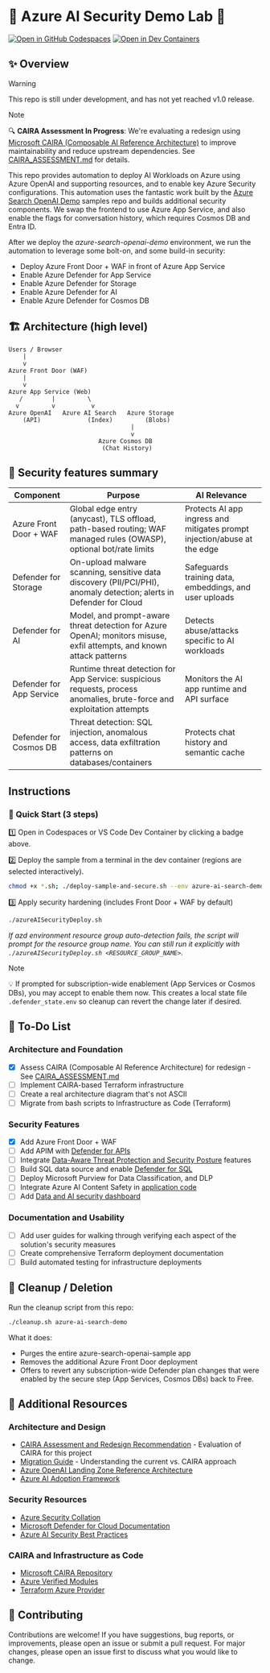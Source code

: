 # 🤖 Azure AI Security Demo Lab 🔐

[![Open in GitHub Codespaces](https://img.shields.io/static/v1?style=for-the-badge&label=GitHub+Codespaces&message=Open&color=brightgreen&logo=github)](https://github.com/codespaces/new?hide_repo_select=true&ref=main&repo=matthansen0%2Fazure-ai-security-demo-lab&machine=standardLinux32gb&devcontainer_path=.devcontainer%2Fdevcontainer.json&location=WestUs2)
[![Open in Dev Containers](https://img.shields.io/static/v1?style=for-the-badge&label=Dev%20Containers&message=Open&color=blue&logo=visualstudiocode)](https://vscode.dev/redirect?url=vscode://ms-vscode-remote.remote-containers/cloneInVolume?url=https%3A%2F%2Fgithub.com%2Fmatthansen0%2Fazure-ai-security-demo-lab)

## ✨ Overview

> [!WARNING]  
> This repo is still under development, and has not yet reached v1.0 release.

> [!NOTE]  
> 🔍 **CAIRA Assessment In Progress**: We're evaluating a redesign using [Microsoft CAIRA (Composable AI Reference Architecture)](https://github.com/microsoft/caira) to improve maintainability and reduce upstream dependencies. See [CAIRA_ASSESSMENT.md](./CAIRA_ASSESSMENT.md) for details.

This repo provides automation to deploy AI Workloads on Azure using Azure OpenAI and supporting resources, and to enable key Azure Security configurations. This automation uses the fantastic work built by the [Azure Search OpenAI Demo](https://github.com/Azure-Samples/azure-search-openai-demo) samples repo and builds additional security components. We swap the frontend to use Azure App Service, and also enable the flags for conversation history, which requires Cosmos DB and Entra ID.

After we deploy the *azure-search-openai-demo* environment, we run the automation to leverage some bolt-on, and some build-in security:

- Deploy Azure Front Door + WAF in front of Azure App Service
- Enable Azure Defender for App Service
- Enable Azure Defender for Storage
- Enable Azure Defender for AI
- Enable Azure Defender for Cosmos DB

## 🏗️ Architecture (high level)

```text
Users / Browser
	|
	v
Azure Front Door (WAF)
	|
	v
Azure App Service (Web)
   /        |         \
  v         v          v
Azure OpenAI   Azure AI Search   Azure Storage
	(API)             (Index)         (Blobs)
								  |
								  v
						 Azure Cosmos DB
						  (Chat History)
```

## 🔐 Security features summary

| Component | Purpose | AI Relevance |
|---|---|---|
| Azure Front Door + WAF | Global edge entry (anycast), TLS offload, path-based routing; WAF managed rules (OWASP), optional bot/rate limits | Protects AI app ingress and mitigates prompt injection/abuse at the edge |
| Defender for Storage | On-upload malware scanning, sensitive data discovery (PII/PCI/PHI), anomaly detection; alerts in Defender for Cloud | Safeguards training data, embeddings, and user uploads |
| Defender for AI | Model, and prompt-aware threat detection for Azure OpenAI; monitors misuse, exfil attempts, and known attack patterns | Detects abuse/attacks specific to AI workloads |
| Defender for App Service | Runtime threat detection for App Service: suspicious requests, process anomalies, brute-force and exploitation attempts | Monitors the AI app runtime and API surface |
| Defender for Cosmos DB | Threat detection: SQL injection, anomalous access, data exfiltration patterns on databases/containers | Protects chat history and semantic cache |

## Instructions

### 🚀 Quick Start (3 steps)

1️⃣ Open in Codespaces or VS Code Dev Container by clicking a badge above.

2️⃣ Deploy the sample from a terminal in the dev container (regions are selected interactively).

```bash
chmod +x *.sh; ./deploy-sample-and-secure.sh --env azure-ai-search-demo
```

3️⃣ Apply security hardening (includes Front Door + WAF by default)

```bash
./azureAISecurityDeploy.sh
 ```

*If azd environment resource group auto-detection fails, the script will prompt for the resource group name. You can still run it explicitly with `./azureAISecurityDeploy.sh <RESOURCE_GROUP_NAME>`.*


> [!NOTE]  
> 💡 If prompted for subscription-wide enablement (App Services or Cosmos DBs), you may accept to enable them now. This creates a local state file `.defender_state.env` so cleanup can revert the change later if desired.

## 📝 To-Do List

### Architecture and Foundation
- [x] Assess CAIRA (Composable AI Reference Architecture) for redesign - See [CAIRA_ASSESSMENT.md](./CAIRA_ASSESSMENT.md)
- [ ] Implement CAIRA-based Terraform infrastructure
- [ ] Create a real architecture diagram that's not ASCII
- [ ] Migrate from bash scripts to Infrastructure as Code (Terraform)

### Security Features
- [x] Add Azure Front Door + WAF
- [ ] Add APIM with [Defender for APIs](https://learn.microsoft.com/azure/defender-for-cloud/defender-for-apis-introduction)
- [ ] Integrate [Data-Aware Threat Protection and Security Posture](https://learn.microsoft.com/azure/defender-for-cloud/concept-data-aware-security) features
- [ ] Build SQL data source and enable [Defender for SQL](https://learn.microsoft.com/azure/defender-for-cloud/defender-for-sql-introduction)
- [ ] Deploy Microsoft Purview for Data Classification, and DLP
- [ ] Integrate Azure AI Content Safety in [application code](https://learn.microsoft.com/azure/ai-services/content-safety/overview)
- [ ] Add [Data and AI security dashboard](https://learn.microsoft.com/en-us/azure/defender-for-cloud/data-aware-security-dashboard-overview)

### Documentation and Usability
- [ ] Add user guides for walking through verifying each aspect of the solution's security measures
- [ ] Create comprehensive Terraform deployment documentation
- [ ] Build automated testing for infrastructure deployments

## 🧹 Cleanup / Deletion

Run the cleanup script from this repo:

```bash
./cleanup.sh azure-ai-search-demo
```

What it does:

- Purges the entire azure-search-openai-sample app
- Removes the additional Azure Front Door deployment
- Offers to revert any subscription-wide Defender plan changes that were enabled by the secure step (App Services, Cosmos DBs) back to Free.

## 📖 Additional Resources

### Architecture and Design
- [CAIRA Assessment and Redesign Recommendation](./CAIRA_ASSESSMENT.md) - Evaluation of CAIRA for this project
- [Migration Guide](./MIGRATION_GUIDE.md) - Understanding the current vs. CAIRA approach
- [Azure OpenAI Landing Zone Reference Architecture](https://techcommunity.microsoft.com/blog/azurearchitectureblog/azure-openai-landing-zone-reference-architecture/3882102)
- [Azure AI Adoption Framework](https://learn.microsoft.com/azure/cloud-adoption-framework/scenarios/ai/)

### Security Resources
- [Azure Security Collation](https://github.com/matthansen0/azure-security-collation)
- [Microsoft Defender for Cloud Documentation](https://learn.microsoft.com/azure/defender-for-cloud/)
- [Azure AI Security Best Practices](https://learn.microsoft.com/azure/ai-services/openai/concepts/security)

### CAIRA and Infrastructure as Code
- [Microsoft CAIRA Repository](https://github.com/microsoft/caira)
- [Azure Verified Modules](https://aka.ms/avm)
- [Terraform Azure Provider](https://registry.terraform.io/providers/hashicorp/azurerm/latest/docs)

## 🤝 Contributing

Contributions are welcome! If you have suggestions, bug reports, or improvements, please open an issue or submit a pull request. For major changes, please open an issue first to discuss what you would like to change.
